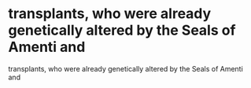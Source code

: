 # transplants, who were already genetically altered by the Seals of Amenti and

transplants, who were already genetically altered by the Seals of Amenti and
